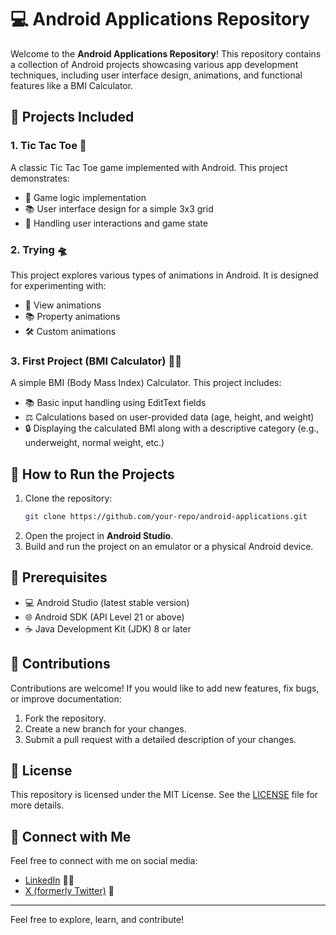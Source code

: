 # 💻 Android Applications Repository

Welcome to the **Android Applications Repository**! This repository contains a collection of Android projects showcasing various app development techniques, including user interface design, animations, and functional features like a BMI Calculator.

## 🔄 Projects Included

### 1. **Tic Tac Toe** 🎪
   A classic Tic Tac Toe game implemented with Android. This project demonstrates:
   - 🔧 Game logic implementation
   - 📚 User interface design for a simple 3x3 grid
   - 🔎 Handling user interactions and game state

### 2. **Trying** 🛸
   This project explores various types of animations in Android. It is designed for experimenting with:
   - 🎨 View animations
   - 📚 Property animations
   - 🛠️ Custom animations

### 3. **First Project (BMI Calculator)** 🏋‍♂️
   A simple BMI (Body Mass Index) Calculator. This project includes:
   - 📚 Basic input handling using EditText fields
   - ⚖️ Calculations based on user-provided data (age, height, and weight)
   - 🔒 Displaying the calculated BMI along with a descriptive category (e.g., underweight, normal weight, etc.)

## 📝 How to Run the Projects
1. Clone the repository:
   ```bash
   git clone https://github.com/your-repo/android-applications.git
   ```
2. Open the project in **Android Studio**.
3. Build and run the project on an emulator or a physical Android device.

## 📆 Prerequisites
- 💻 Android Studio (latest stable version)
- 🌐 Android SDK (API Level 21 or above)
- ☕ Java Development Kit (JDK) 8 or later

## 📢 Contributions
Contributions are welcome! If you would like to add new features, fix bugs, or improve documentation:
1. Fork the repository.
2. Create a new branch for your changes.
3. Submit a pull request with a detailed description of your changes.

## 💎 License
This repository is licensed under the MIT License. See the [LICENSE](LICENSE) file for more details.

## 👤 Connect with Me
Feel free to connect with me on social media:
- [LinkedIn](https://www.linkedin.com/in/MayurRastogi/) 👨‍💼
- [X (formerly Twitter)](https://twitter.com/MayurRastogi01) 🔁

---
Feel free to explore, learn, and contribute!

